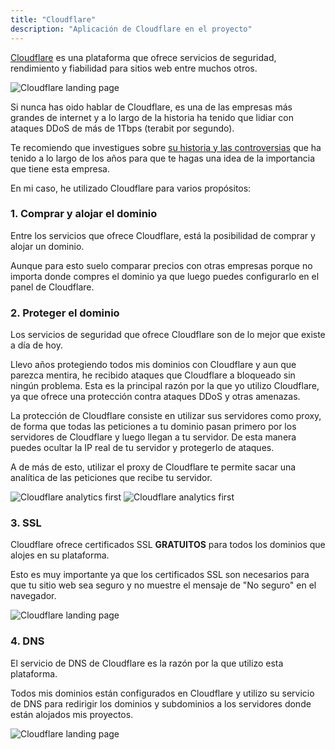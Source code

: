 ```yaml
---
title: "Cloudflare"
description: "Aplicación de Cloudflare en el proyecto"
---
```


[Cloudflare](https://cloudflare.com) es una plataforma que ofrece servicios de seguridad, rendimiento y fiabilidad para sitios web entre muchos otros.
<br>

![Cloudflare landing page](/cloudflare-landing.png)

Si nunca has oido hablar de Cloudflare, es una de las empresas más grandes de internet
y a lo largo de la historia ha tenido que lidiar con ataques DDoS de más de 1Tbps (terabit por segundo).

Te recomiendo que investigues sobre [su historia y las controversias](https://es.wikipedia.org/wiki/Cloudflare#Controversias)
que ha tenido a lo largo de los años para que te hagas una idea de la importancia que tiene esta empresa.

En mi caso, he utilizado Cloudflare para varios propósitos:

### 1. Comprar y alojar el dominio

Entre los servicios que ofrece Cloudflare, está la posibilidad de comprar y alojar un dominio.

Aunque para esto suelo comparar precios con otras empresas porque no importa donde compres el dominio ya que luego puedes
configurarlo en el panel de Cloudflare.

### 2. Proteger el dominio

Los servicios de seguridad que ofrece Cloudflare son de lo mejor que existe a día de hoy.

Llevo años protegiendo todos mis dominios con Cloudflare y aun que parezca mentira, he recibido ataques que Cloudflare a bloqueado sin ningún problema.
Esta es la principal razón por la que yo utilizo Cloudflare, ya que ofrece una protección contra ataques DDoS y otras amenazas.

La protección de Cloudflare consiste en utilizar sus servidores como proxy, de forma que todas las peticiones a tu dominio pasan primero por
los servidores de Cloudflare y luego llegan a tu servidor. De esta manera puedes ocultar la IP real de tu servidor y protegerlo de ataques.

A de más de esto, utilizar el proxy de Cloudflare te permite sacar una analítica de las peticiones que recibe tu servidor.

![Cloudflare analytics first](/cloudflare-analytics-1.png)
![Cloudflare analytics first](/cloudflare-analytics-2.png)


### 3. SSL

Cloudflare ofrece certificados SSL **GRATUITOS** para todos los dominios que alojes en su plataforma.

Esto es muy importante ya que los certificados SSL son necesarios para que tu sitio web sea seguro y no muestre el mensaje de "No seguro" en el navegador.

![Cloudflare landing page](/cloudflare-ssl.png)


### 4. DNS

El servicio de DNS de Cloudflare es la razón por la que utilizo esta plataforma.

Todos mis dominios están configurados en Cloudflare y utilizo su servicio de DNS para redirigir los dominios y subdominios a los servidores
donde están alojados mis proyectos.

![Cloudflare landing page](/cloudflare-dns-panel.png)
